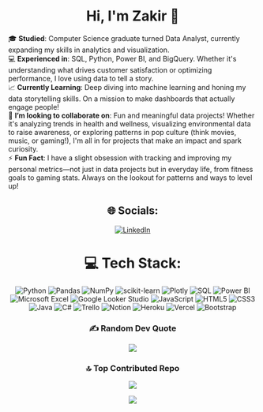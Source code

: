 <div align="center">
  
# Hi, I'm Zakir 👋

</div>

🎓 **Studied**: Computer Science graduate turned Data Analyst, currently expanding my skills in analytics and visualization.<br>
💻 **Experienced in**: SQL, Python, Power BI, and BigQuery. Whether it's understanding what drives customer satisfaction or optimizing performance, I love using data to tell a story.<br>
📈 **Currently Learning**: Deep diving into machine learning and honing my data storytelling skills. On a mission to make dashboards that actually engage people!<br>
👯 **I’m looking to collaborate on**: Fun and meaningful data projects! Whether it's analyzing trends in health and wellness, visualizing environmental data to raise awareness, or exploring patterns in pop culture (think movies, music, or gaming!), I'm all in for projects that make an impact and spark curiosity.<br>
⚡ **Fun Fact**: I have a slight obsession with tracking and improving my personal metrics—not just in data projects but in everyday life, from fitness goals to gaming stats. Always on the lookout for patterns and ways to level up!

<div align="center">
  
## 🌐 Socials:
[![LinkedIn](https://img.shields.io/badge/LinkedIn-%230077B5.svg?logo=linkedin&logoColor=white)](https://www.linkedin.com/in/zakir-ahmed-09zi/)

# 💻 Tech Stack:
![Python](https://img.shields.io/badge/python-3670A0?style=for-the-badge&logo=python&logoColor=ffdd54) 
![Pandas](https://img.shields.io/badge/pandas-%23150458.svg?style=for-the-badge&logo=pandas&logoColor=white) 
![NumPy](https://img.shields.io/badge/numpy-%23013243.svg?style=for-the-badge&logo=numpy&logoColor=white) 
![scikit-learn](https://img.shields.io/badge/scikit--learn-%23F7931E.svg?style=for-the-badge&logo=scikit-learn&logoColor=white) 
![Plotly](https://img.shields.io/badge/Plotly-%233F4F75.svg?style=for-the-badge&logo=plotly&logoColor=white) 
![SQL](https://img.shields.io/badge/sql-%23000000.svg?style=for-the-badge&logo=postgresql&logoColor=white)
![Power BI](https://img.shields.io/badge/powerbi-%23F2C811.svg?style=for-the-badge&logo=powerbi&logoColor=black)
![Microsoft Excel](https://img.shields.io/badge/Microsoft_Excel-%231F4A8A.svg?style=for-the-badge&logo=microsoft-excel&logoColor=white) 
![Google Looker Studio](https://img.shields.io/badge/Google%20Data%20Studio-%2348A9E0.svg?style=for-the-badge&logo=google-data-studio&logoColor=white)
![JavaScript](https://img.shields.io/badge/javascript-%23323330.svg?style=for-the-badge&logo=javascript&logoColor=%23F7DF1E) 
![HTML5](https://img.shields.io/badge/html5-%23E34F26.svg?style=for-the-badge&logo=html5&logoColor=white) 
![CSS3](https://img.shields.io/badge/css3-%231572B6.svg?style=for-the-badge&logo=css3&logoColor=white) 
![Java](https://img.shields.io/badge/java-%23ED8B00.svg?style=for-the-badge&logo=openjdk&logoColor=white) 
![C#](https://img.shields.io/badge/c%23-%23239120.svg?style=for-the-badge&logo=csharp&logoColor=white) 
![Trello](https://img.shields.io/badge/Trello-%23026AA7.svg?style=for-the-badge&logo=Trello&logoColor=white) 
![Notion](https://img.shields.io/badge/Notion-%23000000.svg?style=for-the-badge&logo=notion&logoColor=white) 
![Heroku](https://img.shields.io/badge/heroku-%23430098.svg?style=for-the-badge&logo=heroku&logoColor=white) 
![Vercel](https://img.shields.io/badge/vercel-%23000000.svg?style=for-the-badge&logo=vercel&logoColor=white) 
![Bootstrap](https://img.shields.io/badge/bootstrap-%238511FA.svg?style=for-the-badge&logo=bootstrap&logoColor=white) 


<!-- # 📊 GitHub Stats:
<!-- ![](https://github-readme-stats.vercel.app/api?username=Zakir09&theme=highcontrast&hide_border=false&include_all_commits=false&count_private=false)<br/>
![](https://github-readme-streak-stats.herokuapp.com/?user=Zakir09&theme=highcontrast&hide_border=false)<br/> -->
<!-- ![](https://github-readme-stats.vercel.app/api/top-langs/?username=Zakir09&theme=highcontrast&hide_border=false&include_all_commits=false&count_private=false&layout=compact) -->

<!-- ## 🏆 GitHub Trophies
![](https://github-profile-trophy.vercel.app/?username=Zakir09&theme=gruvbox&no-frame=false&no-bg=true&margin-w=4) -->

### ✍️ Random Dev Quote
![](https://quotes-github-readme.vercel.app/api?type=vertical&theme=light)

### 🔝 Top Contributed Repo
![](https://github-contributor-stats.vercel.app/api?username=Zakir09&limit=5&theme=highcontrast&combine_all_yearly_contributions=true)

[![](https://visitcount.itsvg.in/api?id=Zakir09&icon=6&color=2)](https://visitcount.itsvg.in)

</div>
